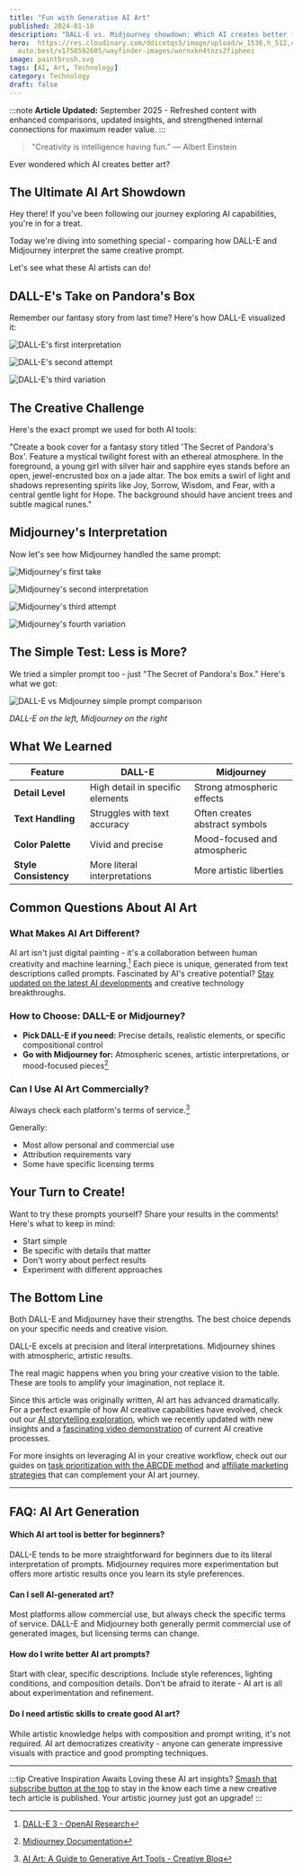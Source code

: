```yaml
---
title: "Fun with Generative AI Art"
published: 2024-01-10
description: "DALL-E vs. Midjourney showdown: Which AI creates better fantasy book covers? Compare results from the same prompts."
hero:  https://res.cloudinary.com/ddicetqs5/image/upload/w_1536,h_512,c_fill,f_auto,fl_force_strip,q_
  auto:best/v1758592605/wayfinder-images/wornxkn4tnzs2fipheei
image: paintbrush.svg
tags: [AI, Art, Technology]
category: Technology
draft: false
---
```


:::note
**Article Updated:** September 2025 - Refreshed content with enhanced comparisons, updated insights, and strengthened internal connections for maximum reader value.
:::

> "Creativity is intelligence having fun." — Albert Einstein

Ever wondered which AI creates better art?

## The Ultimate AI Art Showdown

Hey there! If you've been following our journey exploring AI capabilities, you're in for a treat.

Today we're diving into something special - comparing how DALL-E and Midjourney interpret the same creative prompt.

Let's see what these AI artists can do!

## DALL-E's Take on Pandora's Box

Remember our fantasy story from last time? Here's how DALL-E visualized it:

![DALL-E's first interpretation](https://res.cloudinary.com/ddicetqs5/image/upload/v1733375528/wayfinder-images/0_N7LUI-2Z2k3rwz4S_bmlwvl.png)

![DALL-E's second attempt](https://res.cloudinary.com/ddicetqs5/image/upload/v1733375832/wayfinder-images/0_Ed1Gc4wqYCPXF2yA_bodlui.png)

![DALL-E's third variation](https://res.cloudinary.com/ddicetqs5/image/upload/v1733376103/wayfinder-images/0_bwj4iTcqg2cInU3R_rm0u7l.png)

## The Creative Challenge

Here's the exact prompt we used for both AI tools:

"Create a book cover for a fantasy story titled 'The Secret of Pandora's Box'. Feature a mystical twilight forest with an ethereal atmosphere. In the foreground, a young girl with silver hair and sapphire eyes stands before an open, jewel-encrusted box on a jade altar. The box emits a swirl of light and shadows representing spirits like Joy, Sorrow, Wisdom, and Fear, with a central gentle light for Hope. The background should have ancient trees and subtle magical runes."

## Midjourney's Interpretation

Now let's see how Midjourney handled the same prompt:

![Midjourney's first take](https://res.cloudinary.com/ddicetqs5/image/upload/v1733411587/wayfinder-images/0_DMssWtIFW5ETC0YS_gtneln.png)

![Midjourney's second interpretation](https://res.cloudinary.com/ddicetqs5/image/upload/v1733411714/wayfinder-images/0_G4xD-ogFvB-vGttd_ltcqcv.png)

![Midjourney's third attempt](https://res.cloudinary.com/ddicetqs5/image/upload/v1733411762/wayfinder-images/0_5MokhzjqP0wUH0K7_fcsyto.png)

![Midjourney's fourth variation](https://res.cloudinary.com/ddicetqs5/image/upload/v1733411828/wayfinder-images/0_lJN4NMlBZ3HOVsEZ_xisd5u.png)

## The Simple Test: Less is More?

We tried a simpler prompt too - just "The Secret of Pandora's Box." Here's what we got:

![DALL-E vs Midjourney simple prompt comparison](https://res.cloudinary.com/ddicetqs5/image/upload/v1733412235/wayfinder-images/1_HynlhTR1ZTgh8lAj1W5IuA_lnntm7.png)

_DALL-E on the left, Midjourney on the right_

## What We Learned

| Feature               | DALL-E                           | Midjourney                     |
| --------------------- | -------------------------------- | ------------------------------ |
| **Detail Level**      | High detail in specific elements | Strong atmospheric effects     |
| **Text Handling**     | Struggles with text accuracy     | Often creates abstract symbols |
| **Color Palette**     | Vivid and precise                | Mood-focused and atmospheric   |
| **Style Consistency** | More literal interpretations     | More artistic liberties        |

## Common Questions About AI Art

### What Makes AI Art Different?

AI art isn't just digital painting - it's a collaboration between human creativity and machine learning.[^1] Each piece is unique, generated from text descriptions called prompts. Fascinated by AI's creative potential? [Stay updated on the latest AI developments](https://wayfinder.page/subscribe) and creative technology breakthroughs.

### How to Choose: DALL-E or Midjourney?

- **Pick DALL-E if you need:** Precise details, realistic elements, or specific compositional control
- **Go with Midjourney for:** Atmospheric scenes, artistic interpretations, or mood-focused pieces[^2]

### Can I Use AI Art Commercially?

Always check each platform's terms of service.[^3]

Generally:

- Most allow personal and commercial use
- Attribution requirements vary
- Some have specific licensing terms

## Your Turn to Create!

Want to try these prompts yourself? Share your results in the comments! Here's what to keep in mind:

- Start simple
- Be specific with details that matter
- Don't worry about perfect results
- Experiment with different approaches

## The Bottom Line

Both DALL-E and Midjourney have their strengths. The best choice depends on your specific needs and creative vision.

DALL-E excels at precision and literal interpretations. Midjourney shines with atmospheric, artistic results.

The real magic happens when you bring your creative vision to the table. These are tools to amplify your imagination, not replace it.

Since this article was originally written, AI art has advanced dramatically. For a perfect example of how AI creative capabilities have evolved, check out our [AI storytelling exploration](/posts/ai-story), which we recently updated with new insights and a [fascinating video demonstration](/posts/ai-story#the-visual-results) of current AI creative processes.

For more insights on leveraging AI in your creative workflow, check out our guides on [task prioritization with the ABCDE method](/posts/abcde-method) and [affiliate marketing strategies](/posts/affiliate-income) that can complement your AI art journey.

---

## FAQ: AI Art Generation

#### Which AI art tool is better for beginners?

DALL-E tends to be more straightforward for beginners due to its literal interpretation of prompts. Midjourney requires more experimentation but offers more artistic results once you learn its style preferences.

#### Can I sell AI-generated art?

Most platforms allow commercial use, but always check the specific terms of service. DALL-E and Midjourney both generally permit commercial use of generated images, but licensing terms can change.

#### How do I write better AI art prompts?

Start with clear, specific descriptions. Include style references, lighting conditions, and composition details. Don't be afraid to iterate - AI art is all about experimentation and refinement.

#### Do I need artistic skills to create good AI art?

While artistic knowledge helps with composition and prompt writing, it's not required. AI art democratizes creativity - anyone can generate impressive visuals with practice and good prompting techniques.

---

:::tip Creative Inspiration Awaits
Loving these AI art insights? [Smash that subscribe button at the top](https://wayfinder.page/subscribe) to stay in the know each time a new creative tech article is published. Your artistic journey just got an upgrade!
:::

[^1]: [DALL-E 3 - OpenAI Research](https://openai.com/research/dall-e-3)
[^2]: [Midjourney Documentation](https://docs.midjourney.com/)
[^3]: [AI Art: A Guide to Generative Art Tools - Creative Bloq](https://www.creativebloq.com/features/ai-art-tutorials)
